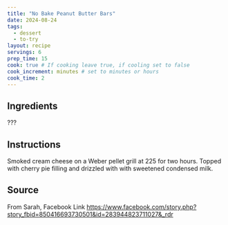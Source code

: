 ```yaml
---
title: "No Bake Peanut Butter Bars"
date: 2024-08-24
tags: 
  - dessert
  - to-try
layout: recipe
servings: 6
prep_time: 15
cook: true # If cooking leave true, if cooling set to false
cook_increment: minutes # set to minutes or hours
cook_time: 2
---
```


## Ingredients

???


## Instructions

Smoked cream cheese on a Weber pellet grill at 225 for two hours.   Topped with cherry pie filling and drizzled with with sweetened condensed milk.

## Source

From Sarah, Facebook Link <https://www.facebook.com/story.php?story_fbid=850416693730501&id=283944823711027&_rdr>
